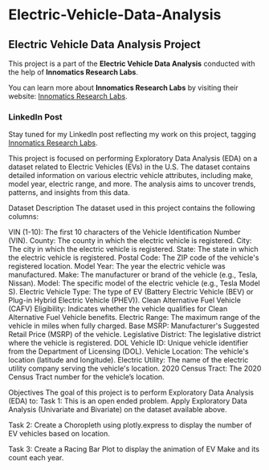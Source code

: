 # Electric-Vehicle-Data-Analysis

## Electric Vehicle Data Analysis Project

This project is a part of the **Electric Vehicle Data Analysis** conducted with the help of **Innomatics Research Labs**.

You can learn more about **Innomatics Research Labs** by visiting their website: [Innomatics Research Labs](https://www.innomatics.in/).

### LinkedIn Post
Stay tuned for my LinkedIn post reflecting my work on this project, tagging [Innomatics Research Labs](https://www.linkedin.com/company/innomatics-research-labs/).

This project is focused on performing Exploratory Data Analysis (EDA) on a dataset related to Electric Vehicles (EVs) in the U.S. The dataset contains detailed information on various electric vehicle attributes, including make, model year, electric range, and more. The analysis aims to uncover trends, patterns, and insights from this data.

Dataset Description
The dataset used in this project contains the following columns:

VIN (1-10): The first 10 characters of the Vehicle Identification Number (VIN).
County: The county in which the electric vehicle is registered.
City: The city in which the electric vehicle is registered.
State: The state in which the electric vehicle is registered.
Postal Code: The ZIP code of the vehicle's registered location.
Model Year: The year the electric vehicle was manufactured.
Make: The manufacturer or brand of the vehicle (e.g., Tesla, Nissan).
Model: The specific model of the electric vehicle (e.g., Tesla Model S).
Electric Vehicle Type: The type of EV (Battery Electric Vehicle (BEV) or Plug-in Hybrid Electric Vehicle (PHEV)).
Clean Alternative Fuel Vehicle (CAFV) Eligibility: Indicates whether the vehicle qualifies for Clean Alternative Fuel Vehicle benefits.
Electric Range: The maximum range of the vehicle in miles when fully charged.
Base MSRP: Manufacturer's Suggested Retail Price (MSRP) of the vehicle.
Legislative District: The legislative district where the vehicle is registered.
DOL Vehicle ID: Unique vehicle identifier from the Department of Licensing (DOL).
Vehicle Location: The vehicle's location (latitude and longitude).
Electric Utility: The name of the electric utility company serving the vehicle's location.
2020 Census Tract: The 2020 Census Tract number for the vehicle’s location.

Objectives 
The goal of this project is to perform Exploratory Data Analysis (EDA) to:
Task 1: This is an open ended problem. Apply Exploratory Data Analysis (Univariate and Bivariate) on the dataset available above.

Task 2: Create a Choropleth using plotly.express to display the number of EV vehicles based on location.

Task 3: Create a Racing Bar Plot to display the animation of EV Make and its count each year.
